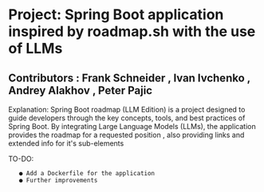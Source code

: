 
# Project: Spring Boot application inspired by roadmap.sh with the use of LLMs

## Contributors : Frank Schneider , Ivan Ivchenko , Andrey Alakhov , Peter Pajic

Explanation: Spring Boot roadmap (LLM Edition) is a project designed to guide developers through the key concepts, tools, and best practices of Spring Boot. By integrating Large Language Models (LLMs), the application provides the roadmap for a requested position , also providing links and extended info for it's sub-elements

TO-DO:

       ● Add a Dockerfile for the application
       ● Further improvements
